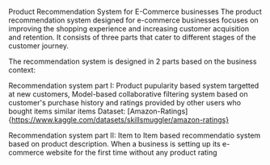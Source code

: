 Product Recommendation System for E-Commerce businesses
The product recommendation system designed for e-commerce businesses focuses on improving the shopping experience and increasing customer acquisition and retention. 
It consists of three parts that cater to different stages of the customer journey.

The recommendation system is designed in 2 parts based on the business context:

Recommendation system part I: Product pupularity based system targetted at new customers, 
                              Model-based collaborative filtering system based on customer's purchase history and ratings provided by other users who bought items similar items
                              Dataset: [Amazon-Ratings]{https://www.kaggle.com/datasets/skillsmuggler/amazon-ratings}

Recommendation system part II: Item to Item based recommendatio system based on product description. 
                               When a business is setting up its e-commerce website for the first time without any product rating
                    
